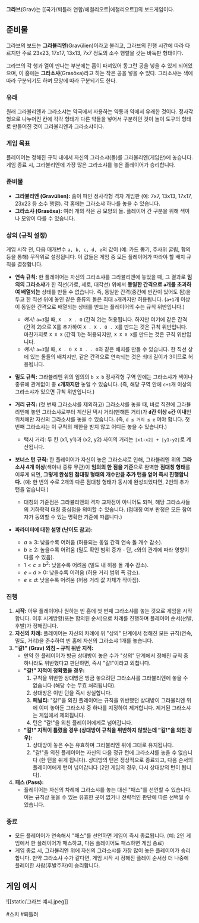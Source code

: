 **그라브**(Grav)는 [[국가/퇴틀러 연합/에철리오트|에철리오트]]의 보드게임이다.

## 준비물

그라브의 보드는 **그라뷸리엔**(Gravülien)이라고 불리고, 그라브의 진행 시간에 따라 다르지만 주로 23x23, 17x17, 13x13, 7x7 정도의 소수 행렬을 갖는 바둑판 형태이다.

그라브의 각 행과 열이 만나는 부분에는 홈이 파져있어 동그란 공을 넣을 수 있게 되어있으며, 이 홈에는 **그라소샤**(Grasôxa)라고 하는 작은 공을 넣을 수 있다. 그라소샤는 색에 따라 구분되기도 하며 모양에 따라 구분되기도 한다.

### 유래

원래 그라뷸리엔과 그라소샤는 약국에서 사용하는 약통과 약에서 유래한 것이다. 정사각형으로 나누어진 칸에 각각 형태가 다른 약들을 넣어서 구분하던 것이 놀이 도구의 형태로 만들어진 것이 그라뷸리엔과 그라소샤이다.

### 게임 목표
플레이어는 정해진 규칙 내에서 자신의 그라소샤(돌)를 그라뷸리엔(게임판)에 놓습니다. 게임 종료 시, 그라뷸리엔에 가장 많은 그라소샤를 놓은 플레이어가 승리합니다.

### 준비물
* **그라뷸리엔 (Gravülien):** 홈이 파인 정사각형 격자 게임판 (예: 7x7, 13x13, 17x17, 23x23 등 소수 행렬). 각 홈에는 그라소샤 하나를 놓을 수 있습니다.
* **그라소샤 (Grasôxa):** 여러 개의 작은 공 모양의 돌. 플레이어 간 구분을 위해 색이나 모양이 다를 수 있습니다.

### 상의 (규칙 설정)
게임 시작 전, 다음 매개변수 `a, b, c, d, e`의 값이 (예: 카드 뽑기, 주사위 굴림, 합의 등을 통해) 무작위로 설정됩니다. 이 값들은 게임 중 모든 플레이어가 따라야 할 배치 규칙을 결정합니다.

* **연속 규칙:** 한 플레이어는 자신의 그라소샤를 그라뷸리엔에 놓았을 때, 그 결과로 **임의의 그라소샤**가 한 직선(가로, 세로, 대각선) 위에서 **동일한 간격으로 `a`개를 초과하여 배열되는** 상태를 만들 수 없습니다. 즉, 동일한 간격(중간에 빈칸이 있어도 됨)을 두고 한 직선 위에 놓인 같은 종류의 돌은 최대 `a`개까지만 허용됩니다. (`a+1`개 이상이 동일한 간격으로 배열되는 상태를 만드는 플레이어의 수는 규칙 위반입니다.)
    * *예시:* `a=3`일 때, `X . X . O` (간격 2)는 허용됩니다. 하지만 여기에 같은 간격(간격 2)으로 X를 추가하여 `X . X . O . X`를 만드는 것은 규칙 위반입니다. 마찬가지로 `X X X` (간격 1)는 허용되지만, `X X X X`를 만드는 것은 규칙 위반입니다.
    * *예시:* `a=3`일 때, `X . O X X . . O`와 같은 배치를 만들 수 있습니다. 한 직선 상에 있는 돌들의 배치지만, 같은 간격으로 연속되는 것은 최대 길이가 3이므로 허용됩니다.
* **밀도 규칙:** 그라뷸리엔 위의 임의의 `b x b` 정사각형 구역 안에는 그라소샤가 색이나 종류에 관계없이 총 **`c`개까지만** 놓일 수 있습니다. (즉, 해당 구역 안에 `c+1`개 이상의 그라소샤가 있으면 규칙 위반입니다.)
* **거리 규칙:** (첫 번째 그라소샤를 제외하고) 그라소샤를 놓을 때, 바로 직전에 그라뷸리엔에 놓인 그라소샤로부터 계산된 택시 거리(맨해튼 거리)가 **`d`칸 이상 `e`칸 이내**인 위치에만 자신의 그라소샤를 놓을 수 있습니다. (즉, `d ≤ 거리 ≤ e` 여야 합니다. 첫 번째 그라소샤는 이 규칙의 제한을 받지 않고 어디든 놓을 수 있습니다.)
    * 택시 거리: 두 칸 (x1, y1)과 (x2, y2) 사이의 거리는 `|x1-x2| + |y1-y2|`로 계산됩니다.

* **보너스 턴 규칙:** 한 플레이어가 자신이 놓은 그라소샤로 인해, 그라뷸리엔 위의 **그라소샤 4개 이상**(색이나 종류 무관)이 **임의의 한 점을 기준**으로 완벽한 **점대칭 형태**를 이루게 되면, **그렇게 완성된 점대칭 형태의 개수만큼 추가 턴을 얻어 즉시 진행합니다.** (예: 한 번의 수로 2개의 다른 점대칭 형태가 동시에 완성되었다면, 2번의 추가 턴을 얻습니다.)
    * 대칭의 기준점은 그라뷸리엔의 격자 교차점이 아니어도 되며, 해당 그라소샤들의 기하학적 대칭 중심점을 의미할 수 있습니다. (점대칭 여부 판정은 모든 참여자가 동의할 수 있는 명확한 기준에 따릅니다.)

* **파라미터에 대한 설명 (난이도 참고):**
    * $a \geq 3$: 낮을수록 어려움 (허용되는 동일 간격 연속 돌 개수 감소).
    * $b\geq 2$: 높을수록 어려움 (밀도 확인 범위 증가 - 단, `c`와의 관계에 따라 영향이 다를 수 있음).
    * $1 < c \leq b^2$: 낮을수록 어려움 (밀도 내 허용 돌 개수 감소).
    * $e - d \geq 0$: 낮을수록 어려움 (허용 거리 범위 폭 감소).
    * $e \geq d$: 낮을수록 어려움 (허용 거리 값 자체가 작아짐).

### 진행

1.  **시작:** 아무 플레이어나 원하는 빈 홈에 첫 번째 그라소샤를 놓는 것으로 게임을 시작합니다. 이후 시계방향(또는 합의된 순서)으로 차례를 진행하며 플레이어 순서(선발, 후발)가 정해집니다.
2.  **자신의 차례:** 플레이어는 자신의 차례에 위 "상의" 단계에서 정해진 모든 규칙(연속, 밀도, 거리)을 준수하여 빈 홈에 자신의 그라소샤 1개를 놓습니다.
3.  **"갈!" (Grav) 외침 – 규칙 위반 지적:**
    * 만약 한 플레이어가 방금 상대방이 놓은 수가 "상의" 단계에서 정해진 규칙 중 하나라도 위반했다고 판단하면, 즉시 "갈!"이라고 외칩니다.
    * **"갈!" 지적이 정확했을 경우:**
        1.  규칙을 위반한 상대방은 방금 놓으려던 그라소샤를 그라뷸리엔에 놓을 수 없습니다 (해당 수는 무효 처리됩니다).
        2.  상대방은 이번 턴을 즉시 상실합니다.
        3.  **페널티:** "갈!"을 외친 플레이어는 규칙을 위반했던 상대방이 그라뷸리엔 위에 이미 놓아둔 그라소샤 중 하나를 지정하여 제거합니다. 제거된 그라소샤는 게임에서 제외됩니다.
        4.  턴은 "갈!"을 외친 플레이어에게로 넘어갑니다.
    * **"갈!" 지적이 틀렸을 경우 (상대방이 규칙을 위반하지 않았는데 "갈!"을 외친 경우):**
        1.  상대방이 놓은 수는 유효하며 그라뷸리엔 위에 그대로 유지됩니다.
        2.  "갈!"을 외친 플레이어는 자신의 다음 정규 턴에 그라소샤를 놓을 수 없습니다 (한 턴을 쉬게 됩니다). 상대방의 턴은 정상적으로 종료되고, 다음 순서의 플레이어에게 턴이 넘어갑니다 (2인 게임의 경우, 다시 상대방의 턴이 됩니다).
4.  **패스 (Pass):**
    * 플레이어는 자신의 차례에 그라소샤를 놓는 대신 "패스"를 선언할 수 있습니다. 이는 규칙상 놓을 수 있는 유효한 곳이 없거나 전략적인 판단에 따른 선택일 수 있습니다.

### 종료
* 모든 플레이어가 연속해서 "패스"를 선언하면 게임이 즉시 종료됩니다. (예: 2인 게임에서 한 플레이어가 패스하고, 다음 플레이어도 패스하면 게임 종료)
* 게임 종료 시, 그라뷸리엔 위에 자신의 그라소샤를 가장 많이 놓은 플레이어가 승리합니다. 만약 그라소샤 수가 같다면, 게임 시작 시 정해진 플레이 순서상 더 나중에 플레이한 사람(후발주자)이 승리합니다.


## 게임 예시

![[static/그라브 예시.jpeg]]

#스치 #퇴틀러 